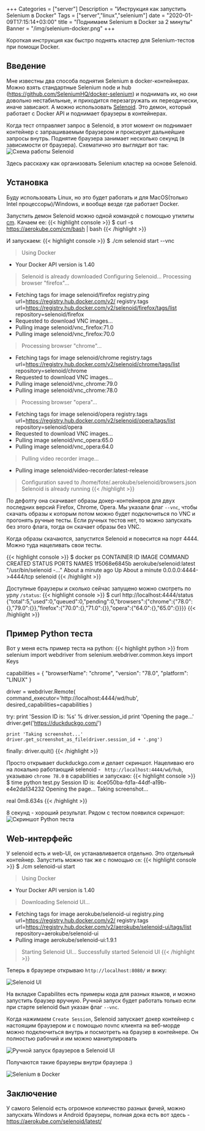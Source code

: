 +++
Categories = ["server"]
Description = "Инструкция как запустить Selenium в Docker"
Tags = ["server","linux","selenium"]
date = "2020-01-09T17:15:14+03:00"
title = "Поднимаем Selenium в Docker за 2 минуты"
Banner = "/img/selenium-docker.png"
+++

Короткая инструкция как быстро поднять кластер для Selenium-тестов при помощи Docker.
<!--more-->


## Введение

Мне известны два способа поднятия Selenium в docker-контейнерах. Можно взять стандартные Selenium node и hub (https://github.com/SeleniumHQ/docker-selenium) и поднимать их, но они довольно нестабильные, и приходится перезагружать их переодически, иначе зависают. А можно использовать [Selenoid](https://aerokube.com/selenoid). Это демон, который работает с Docker API и поднимает браузеры в контейнерах. 

Когда тест отправляет запрос в Selenoid, в этот момент он поднимает контейнер с запрашиваемым браузером и проксирует дальнейшие запросы внутрь. Поднятие браузера занимает несколько секунд (в зависимости от браузера). Схематично это выглядит вот так:
![Схема работы Selenoid](https://github.com/aerokube/selenoid/raw/master/docs/img/selenoid-animation.gif)


Здесь расскажу как организовать Selenium кластер на основе Selenoid.

## Установка

Буду использовать Linux, но это будет работать и для MacOS(только Intel процессоры)/Windows, и вообще везде где работает Docker. 

Запустить демон Selenoid можно одной командой с помощью утилиты [cm](https://aerokube.com/cm/latest/). Качаем ее:
{{< highlight console >}}
$ curl -s https://aerokube.com/cm/bash | bash
{{< /highlight >}}

И запускаем:
{{< highlight console >}}
$ ./cm selenoid start --vnc
> Using Docker
- Your Docker API version is 1.40
> Selenoid is already downloaded
> Configuring Selenoid...
> Processing browser "firefox"...
- Fetching tags for image selenoid/firefox
registry.ping url=https://registry.hub.docker.com/v2/
registry.tags url=https://registry.hub.docker.com/v2/selenoid/firefox/tags/list repository=selenoid/firefox
- Requested to download VNC images...
- Pulling image selenoid/vnc_firefox:71.0
- Pulling image selenoid/vnc_firefox:70.0
> Processing browser "chrome"...
- Fetching tags for image selenoid/chrome
registry.tags url=https://registry.hub.docker.com/v2/selenoid/chrome/tags/list repository=selenoid/chrome
- Requested to download VNC images...
- Pulling image selenoid/vnc_chrome:79.0
- Pulling image selenoid/vnc_chrome:78.0
> Processing browser "opera"...
- Fetching tags for image selenoid/opera
registry.tags url=https://registry.hub.docker.com/v2/selenoid/opera/tags/list repository=selenoid/opera
- Requested to download VNC images...
- Pulling image selenoid/vnc_opera:65.0
- Pulling image selenoid/vnc_opera:64.0
> Pulling video recorder image...
- Pulling image selenoid/video-recorder:latest-release
> Configuration saved to /home/fote/.aerokube/selenoid/browsers.json
> Selenoid is already running
{{< /highlight >}}

По дефолту она скачивает образы докер-контейнеров для двух последних версий Firefox, Chrome, Opera. Мы указали флаг ```--vnc```, чтобы скачать образы к которым потом можно будет подключиться по VNC и прогонять ручные тесты. Если ручных тестов нет, то можно запускать без этого флага, тогда он скачает образы без VNC.

Когда образы скачаются, запустится Selenoid и повесится на порт 4444. Можно туда нацеливать свои тесты.

{{< highlight console >}}
$ docker ps
CONTAINER ID        IMAGE                      COMMAND                  CREATED              STATUS              PORTS                    NAMES
1f5068e6845b        aerokube/selenoid:latest   "/usr/bin/selenoid -…"   About a minute ago   Up About a minute   0.0.0.0:4444->4444/tcp   selenoid
{{< /highlight >}}

Доступные браузеры и сколько сейчас запущено можно смотреть по урлу ```/status```:
{{< highlight console >}}
$ curl http://localhost:4444/status
{"total":5,"used":0,"queued":0,"pending":0,"browsers":{"chrome":{"78.0":{},"79.0":{}},"firefox":{"70.0":{},"71.0":{}},"opera":{"64.0":{},"65.0":{}}}}
{{< /highlight >}}

## Пример Python теста

Вот у меня есть пример теста на python:
{{< highlight python >}}
from selenium import webdriver
from selenium.webdriver.common.keys import Keys

capabilities = {
    "browserName": "chrome",
    "version": "78.0",
    "platform": "LINUX"
}

driver = webdriver.Remote(
    command_executor='http://localhost:4444/wd/hub',
    desired_capabilities=capabilities
)

try:
    print 'Session ID is: %s' % driver.session_id
    print 'Opening the page...'
    driver.get('https://duckduckgo.com/')

    print 'Taking screenshot...'
    driver.get_screenshot_as_file(driver.session_id + '.png')
finally:
    driver.quit()
{{< /highlight >}}

Просто открывает duckduckgo.com и делает скриншот. Нацеливаю его на локально работающий selenoid - ```
http://localhost:4444/wd/hub```, указываю ```chrome 78.0``` в capabilities и запускаю:
{{< highlight console >}}
$ time python test.py
Session ID is: 4ce050ba-fd1a-44df-a19b-e4e2da134232
Opening the page...
Taking screenshot...

real	0m8.634s
{{< /highlight >}}

8 секунд - хороший результат. Рядом с тестом появился скриншот:
![Скриншот Python теста](/img/selenium-docker4.png)


## Web-интерфейс

У selenoid есть и web-UI, он устанавливается отдельно. Это отдельный контейнер. Запустить можно так же с помощью ```cm```:
{{< highlight console >}}
$ ./cm selenoid-ui start
> Using Docker
- Your Docker API version is 1.40
> Downloading Selenoid UI...
- Fetching tags for image aerokube/selenoid-ui
registry.ping url=https://registry.hub.docker.com/v2/
registry.tags url=https://registry.hub.docker.com/v2/aerokube/selenoid-ui/tags/list repository=aerokube/selenoid-ui
- Pulling image aerokube/selenoid-ui:1.9.1
> Starting Selenoid UI...
> Successfully started Selenoid UI
{{< /highlight >}}

Теперь в браузере открываю ```http://localhost:8080/``` и вижу:

![Selenoid UI](/img/selenium-docker1.png)

На вкладке Capabilites есть примеры кода для разных языков, и можно запустить браузер вручную. Ручной запуск будет работать только если при старте selenoid был указан флаг ```--vnc```. 

Когда нажимаем ```Create Session```, Selenoid запускает докер контейнер с настоящим браузером и с помощью novnc клиента на веб-морде можно подключиться внутрь и посмотреть на браузер в контейнере. Он полностью рабочий и им можно манипулировать

![Ручной запуск браузеров в Selenoid UI](/img/selenium-docker2.png)

Получаются такие браузеры внутри браузера :)

![Selenium в Docker](/img/selenium-docker3.png)


## Заключение

У самого Selenoid есть огромное количество разных фичей, можно запускать Windows и Android браузеры, полная дока есть вот здесь - https://aerokube.com/selenoid/latest/

